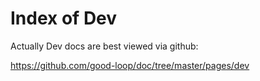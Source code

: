 # Index of Dev

Actually Dev docs are best viewed via github:

<https://github.com/good-loop/doc/tree/master/pages/dev>

